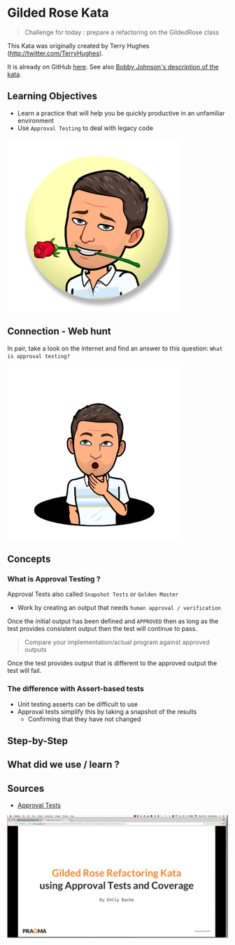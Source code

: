 # Gilded Rose Kata
> Challenge for today : prepare a refactoring on the GildedRose class

This Kata was originally created by Terry Hughes (http://twitter.com/TerryHughes). 

It is already on GitHub [here](https://github.com/NotMyself/GildedRose). See also [Bobby Johnson's description of the kata](http://iamnotmyself.com/2011/02/13/refactor-this-the-gilded-rose-kata/).

## Learning Objectives
- Learn a practice that will help you be quickly productive in an unfamiliar environment
- Use `Approval Testing` to deal with legacy code

![Gilded rose](img/gilded-rose.png)

## Connection - Web hunt
In pair, take a look on the internet and find an answer to this question:
`What is approval testing?`
 
![Web hunt](img/hunt.png)

## Concepts
### What is Approval Testing ?
Approval Tests also called `Snapshot Tests` or `Golden Master`
- Work by creating an output that needs `human approval / verification`

Once the initial output has been defined and `APPROVED` then as long as the test provides consistent output then the test will continue to pass.

> Compare your implementation/actual program against approved outputs

Once the test provides output that is different to the approved output the test will fail. 

### The difference with Assert-based tests
- Unit testing asserts can be difficult to use
- Approval tests simplify this by taking a snapshot of the results
  - Confirming that they have not changed




## Step-by-Step


## What did we use / learn ?


## Sources 
- [Approval Tests](https://approvaltests.com/)  

<a href="https://www.youtube.com/watch?v=zyM2Ep28ED8" rel="Emily Bache's video">![Emily Bache's video](img/video.png)</a>